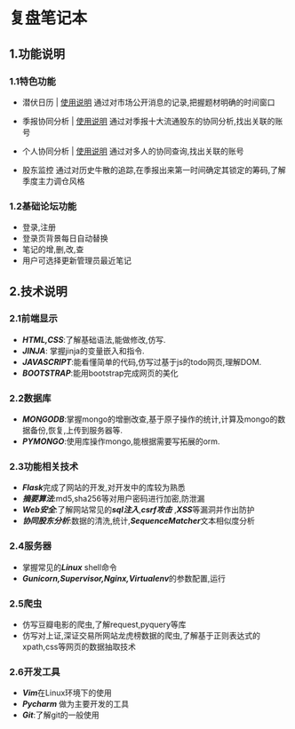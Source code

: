 # 复盘笔记本
## 1.功能说明
### 1.1特色功能

- 潜伏日历 | [使用说明](https://www.jianshu.com/p/6bd4e06d6ce6)
通过对市场公开消息的记录,把握题材明确的时间窗口

- 季报协同分析 | [使用说明](https://www.jianshu.com/p/9c6381e72041)
通过对季报十大流通股东的协同分析,找出关联的账号

- 个人协同分析 |  [使用说明](https://www.jianshu.com/p/ca77ffb3479b)
通过对多人的协同查询,找出关联的账号

- 股东监控 
通过对历史牛散的追踪,在季报出来第一时间确定其锁定的筹码,了解季度主力调仓风格

### 1.2基础论坛功能
- 登录,注册
- 登录页背景每日自动替换
- 笔记的增,删,改,查
- 用户可选择更新管理员最近笔记

## 2.技术说明
### 2.1前端显示
- ***HTML,CSS***:了解基础语法,能做修改,仿写.
- ***JINJA***: 掌握jinja的变量嵌入和指令.
- ***JAVASCRIPT***:能看懂简单的代码,仿写过基于js的todo网页,理解DOM.
- ***BOOTSTRAP***:能用bootstrap完成网页的美化

### 2.2数据库
- ***MONGODB***:掌握mongo的增删改查,基于原子操作的统计,计算及mongo的数据备份,恢复,上传到服务器等.
- ***PYMONGO***:使用库操作mongo,能根据需要写拓展的orm.

### 2.3功能相关技术
- ***Flask***完成了网站的开发,对开发中的库较为熟悉
- ***摘要算法***:md5,sha256等对用户密码进行加密,防泄漏
- ***Web安全***:了解网站常见的***sql注入***,***csrf攻击*** ,***XSS***等漏洞并作出防护
- ***协同股东分析***:数据的清洗,统计,***SequenceMatcher***文本相似度分析

### 2.4服务器
- 掌握常见的***Linux*** shell命令
- ***Gunicorn,Supervisor,Nginx,Virtualenv***的参数配置,运行

### 2.5爬虫
- 仿写豆瓣电影的爬虫,了解request,pyquery等库
- 仿写对上证,深证交易所网站龙虎榜数据的爬虫,了解基于正则表达式的xpath,css等网页的数据抽取技术


### 2.6开发工具
- ***Vim***在Linux环境下的使用
- ***Pycharm*** 做为主要开发的工具
- ***Git***:了解git的一般使用


